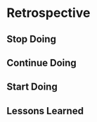 # Retrospective

<!--
  compare your Development Strategy to your Project Board
  how different was your planned tasks from what you actually built?
  building something very different from your plan is not a bad thing!
  what counts is that you learn from your mistakes and make a better
  plan next time.
-->

## Stop Doing

<!--
  what did your group do that did not go very well
  agree to stop doing this in the next project
  this could be about anything. communication, code, review, ...
  examples (be specific!):
  - pushing changes directly to master/main branch
  - claiming more issues at once than you can finish
-->

## Continue Doing

<!--
  what did your group that worked well
  agree to keep doing these in the next project
  this could be about anything. communication, code, review, ...
  examples (be specific!):
  - making small, well-named commits
  - using the `help-wanted` label
-->

## Start Doing

<!--
  what ideas does your group have for making a better project next time?
  agree to give these things a try in the next project
  this could be about anything. communication, code, review, ...
  examples (be specific!):
  - use @mentions more often
  - use the github integration in slack. /github
-->

## Lessons Learned

<!--
  what cool things or general lessons has your team learned?
  This can be about anything! code, collaboration, git, github,
  Belgian history, ...
-->
